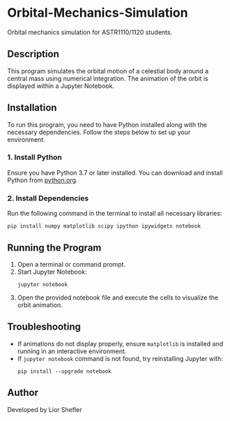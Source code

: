 # Orbital-Mechanics-Simulation
Orbital mechanics simulation for ASTR1110/1120 students.


## Description
This program simulates the orbital motion of a celestial body around a central mass using numerical integration. The animation of the orbit is displayed within a Jupyter Notebook.

## Installation
To run this program, you need to have Python installed along with the necessary dependencies. Follow the steps below to set up your environment.

### 1. Install Python
Ensure you have Python 3.7 or later installed. You can download and install Python from [python.org](https://www.python.org/downloads/).

### 2. Install Dependencies
Run the following command in the terminal to install all necessary libraries:
```
pip install numpy matplotlib scipy ipython ipywidgets notebook
```

## Running the Program
1. Open a terminal or command prompt.
2. Start Jupyter Notebook:
   ```
   jupyter notebook
   ```
3. Open the provided notebook file and execute the cells to visualize the orbit animation.

## Troubleshooting
- If animations do not display properly, ensure `matplotlib` is installed and running in an interactive environment.
- If `jupyter notebook` command is not found, try reinstalling Jupyter with:
  ```
  pip install --upgrade notebook
  ```

## Author
Developed by Lior Shefler
